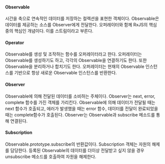 #### Observable
시간을 축으로 연속적인 데이터를 저장하는 컬렉션을 표현한 객체이다. Observable은 데이터를 제공하는 소스를 Observer에게 전달한다.
오퍼레이터와 함께 RxJS의 핵심중의 핵심인 개념이다. 이를 스트림이라고 부른다.

#### Operator
Observable를 생성 및 조작하는 함수를 오퍼레이터라고 한다. 오퍼레이터는 Observable를 생성하기도 하고, 각각의 Observable을 연결하기도 한다.
또한 Observable을 분리하거나 합치기도 한다. 오퍼레이터는 현재의 Observable 인스턴스를 기반으로 항상 새로운 Observable 인스턴스를 반환한다.

#### Observer
Observable에 의해 전달된 데이터를 소비하는 주체이다. Observer는 next, error, complete 함수를 가진 객체를 가리킨다.
Observable에 의해 데이터가 전달될 때는 next 함수가 호출되고, 에러가 발생했을 때는 error 함수,
데이터를 전달이 완료되었을 때는 complete함수가 호출된다. Observer는 Observable과 subscribe 메소드를 통해 연결된다.

#### Subscription
Observable.prototype.subscribe의 반환값이다. Subscription 객체는 자원의 해제를 담당한다.
등록된 Observable의 데이터를 더이상 전달받고 싶지 않을 경우 unsubscribe 메소드를 호출하여 자원을 해제한다.
